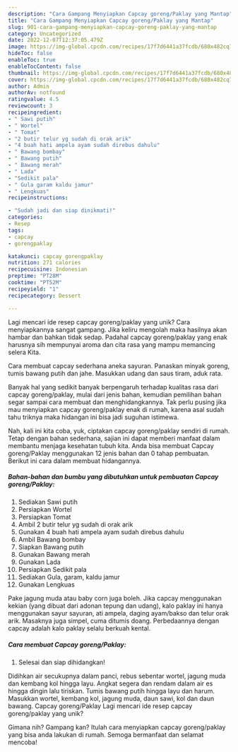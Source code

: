 ```yaml
---
description: "Cara Gampang Menyiapkan Capcay goreng/Paklay yang Mantap"
title: "Cara Gampang Menyiapkan Capcay goreng/Paklay yang Mantap"
slug: 901-cara-gampang-menyiapkan-capcay-goreng-paklay-yang-mantap
category: Uncategorized
date: 2022-12-07T12:37:05.479Z
image: https://img-global.cpcdn.com/recipes/17f7d6441a37fcdb/680x482cq70/capcay-gorengpaklay-foto-resep-utama.jpg
hideToc: false
enableToc: true
enableTocContent: false
thumbnail: https://img-global.cpcdn.com/recipes/17f7d6441a37fcdb/680x482cq70/capcay-gorengpaklay-foto-resep-utama.jpg
cover: https://img-global.cpcdn.com/recipes/17f7d6441a37fcdb/680x482cq70/capcay-gorengpaklay-foto-resep-utama.jpg
author: Admin
authorAv: notfound
ratingvalue: 4.5
reviewcount: 3
recipeingredient:
- " Sawi putih"
- " Wortel"
- " Tomat"
- "2 butir telur yg sudah di orak arik"
- "4 buah hati ampela ayam sudah direbus dahulu"
- " Bawang bombay"
- " Bawang putih"
- " Bawang merah"
- " Lada"
- "Sedikit pala"
- " Gula garam kaldu jamur"
- " Lengkuas"
recipeinstructions:

- "Sudah jadi dan siap dinikmati!"
categories:
- Resep
tags:
- capcay
- gorengpaklay

katakunci: capcay gorengpaklay 
nutrition: 271 calories
recipecuisine: Indonesian
preptime: "PT28M"
cooktime: "PT52M"
recipeyield: "1"
recipecategory: Dessert

---
```





Lagi mencari ide resep capcay goreng/paklay yang unik? Cara menyiapkannya sangat gampang. Jika keliru mengolah maka hasilnya akan hambar dan bahkan tidak sedap. Padahal capcay goreng/paklay yang enak harusnya sih mempunyai aroma dan cita rasa yang mampu memancing selera Kita.





Cara membuat capcay sederhana aneka sayuran. Panaskan minyak goreng, tumis bawang putih dan jahe. Masukkan udang dan saus tiram, aduk rata.

Banyak hal yang sedikit banyak berpengaruh terhadap kualitas rasa dari capcay goreng/paklay, mulai dari jenis bahan, kemudian pemilihan bahan segar sampai cara membuat dan menghidangkannya. Tak perlu pusing jika mau menyiapkan capcay goreng/paklay enak di rumah, karena asal sudah tahu triknya maka hidangan ini bisa jadi suguhan istimewa.






Nah, kali ini kita coba, yuk, ciptakan capcay goreng/paklay sendiri di rumah. Tetap dengan bahan sederhana, sajian ini dapat memberi manfaat dalam membantu menjaga kesehatan tubuh kita. Anda bisa membuat Capcay goreng/Paklay menggunakan 12 jenis bahan dan 0 tahap pembuatan. Berikut ini cara dalam membuat hidangannya.

<!--inarticleads1-->

##### Bahan-bahan dan bumbu yang dibutuhkan untuk pembuatan Capcay goreng/Paklay:

1. Sediakan  Sawi putih
1. Persiapkan  Wortel
1. Persiapkan  Tomat
1. Ambil 2 butir telur yg sudah di orak arik
1. Gunakan 4 buah hati ampela ayam sudah direbus dahulu
1. Ambil  Bawang bombay
1. Siapkan  Bawang putih
1. Gunakan  Bawang merah
1. Gunakan  Lada
1. Persiapkan Sedikit pala
1. Sediakan  Gula, garam, kaldu jamur
1. Gunakan  Lengkuas


Pake jagung muda atau baby corn juga boleh. Jika capcay menggunakan kekian (yang dibuat dari adonan tepung dan udang), kalo paklay ini hanya menggunakan sayur sayuran, ati ampela, daging ayam/bakso dan telur orak arik. Masaknya juga simpel, cuma ditumis doang. Perbedaannya dengan capcay adalah kalo paklay selalu berkuah kental. 

<!--inarticleads2-->

##### Cara membuat Capcay goreng/Paklay:


1. Selesai dan siap dihidangkan!

Didihkan air secukupnya dalam panci, rebus sebentar wortel, jagung muda dan kembang kol hingga layu. Angkat segera dan rendam dalam air es hingga dingin lalu tiriskan. Tumis bawang putih hingga layu dan harum. Masukkan wortel, kembang kol, jagung muda, daun sawi, kol dan daun bawang. Capcay goreng/Paklay Lagi mencari ide resep capcay goreng/paklay yang unik? 

Gimana nih? Gampang kan? Itulah cara menyiapkan capcay goreng/paklay yang bisa anda lakukan di rumah. Semoga bermanfaat dan selamat mencoba!
